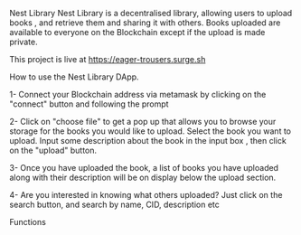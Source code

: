 Nest Library
Nest Library is a decentralised library, allowing users to upload books , and retrieve them and sharing it with others.
Books uploaded are available to everyone on the Blockchain except if the upload is made private.

This project is live at https://eager-trousers.surge.sh


How to use the Nest Library DApp.

1- Connect your Blockchain address via metamask by clicking on the "connect" button and following the prompt 

2- Click on "choose file" to get a pop up that allows you to browse your storage for the books you would like to upload.
Select the book you want to upload.
Input some description about the book in the input box , then click on  the "upload" button.

3- Once you have uploaded the book, a list of books you have uploaded  along with their description will be on display below the upload section.

4- Are you interested in knowing what others uploaded?
Just click on the search button, and search by name, CID, description etc



Functions
